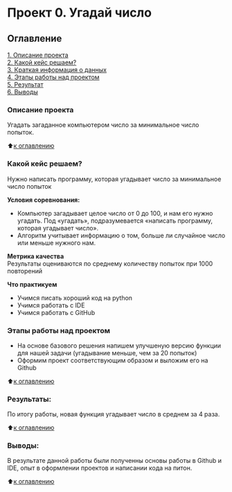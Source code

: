 # Проект 0. Угадай число

## Оглавление  
[1. Описание проекта](https://github.com/artemskorypin/SF_projects/tree/main/project_0/README.md#Описание-проекта)  
[2. Какой кейс решаем?](https://github.com/artemskorypin/SF_projects/tree/main/project_0/README.md#Какой-кейс-решаем)  
[3. Краткая информация о данных](https://github.com/artemskorypin/SF_projects/tree/main/project_0/README.md#Краткая-информация-о-данных)  
[4. Этапы работы над проектом](https://github.com/artemskorypin/SF_projects/tree/main/project_0/README.md#Этапы-работы-над-проектом)  
[5. Результат](https://github.com/artemskorypin/SF_projects/tree/main/project_0/README.md#Результат)    
[6. Выводы](https://github.com/artemskorypin/SF_projects/tree/main/project_0/README.md#Выводы) 

### Описание проекта    
Угадать загаданное компьютером число за минимальное число попыток.

:arrow_up:[к оглавлению](https://github.com/artemskorypin/SF_projects/tree/main/project_0/README.md#Оглавление)


### Какой кейс решаем?    
Нужно написать программу, которая угадывает число за минимальное число попыток

**Условия соревнования:**  
- Компьютер загадывает целое число от 0 до 100, и нам его нужно угадать. Под «угадать», подразумевается «написать программу, которая угадывает число».
- Алгоритм учитывает информацию о том, больше ли случайное число или меньше нужного нам.

**Метрика качества**     
Результаты оцениваются по среднему количеству попыток при 1000 повторений

**Что практикуем**     
* Учимся писать хороший код на python
* Учимся работать с IDE
* Учимся работать с GitHub


### Этапы работы над проектом  
* На основе базового решения напишем улучшеную версию функции для нашей задачи (угадывание меньше, чем за 20 попыток)
* Оформим проект соответствующим образом и выложим его на Github

:arrow_up:[к оглавлению](https://github.com/artemskorypin/SF_projects/tree/main/project_0/README.md#Оглавление)


### Результаты:  
По итогу работы, новая функция угадывает число в среднем за 4 раза.

:arrow_up:[к оглавлению](https://github.com/artemskorypin/SF_projects/tree/main/project_0/README.md#Оглавление)


### Выводы:  
В результате данной работы были полученны основы работы в Github и IDE, опыт в оформлении проектов и написании кода на питон.  

:arrow_up:[к оглавлению](https://github.com/artemskorypin/SF_projects/tree/main/project_0/README.md#Оглавление)

